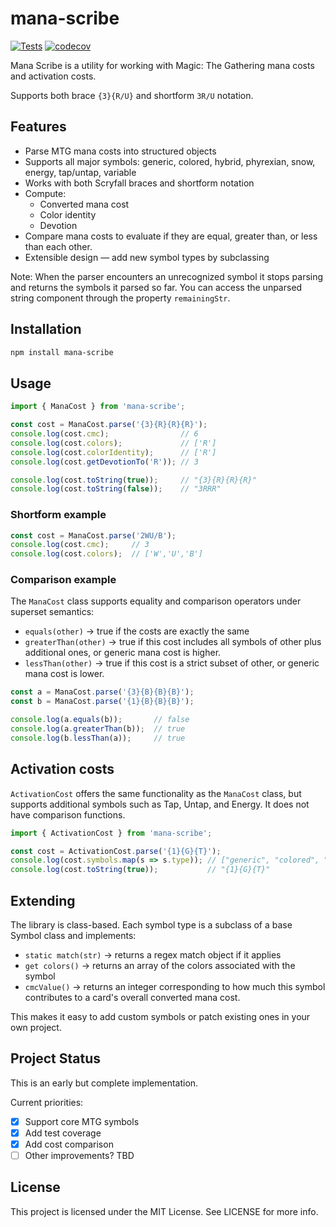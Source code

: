 # mana-scribe
[![Tests](https://github.com/matortheeternal/mana-scribe/actions/workflows/tests.yml/badge.svg)](https://github.com/matortheeternal/mana-scribe/actions/workflows/tests.yml) [![codecov](https://codecov.io/github/matortheeternal/mana-scribe/graph/badge.svg?token=Z81O4KMEOH)](https://codecov.io/github/matortheeternal/mana-scribe)

 Mana Scribe is a utility for working with Magic: The Gathering mana costs and activation costs.

Supports both brace `{3}{R/U}` and shortform `3R/U` notation.

## Features

- Parse MTG mana costs into structured objects
- Supports all major symbols: generic, colored, hybrid, phyrexian, snow, energy, tap/untap, variable
- Works with both Scryfall braces and shortform notation
- Compute:
  - Converted mana cost
  - Color identity
  - Devotion
- Compare mana costs to evaluate if they are equal, greater than, or less than each other.
- Extensible design — add new symbol types by subclassing

Note: When the parser encounters an unrecognized symbol it stops parsing and returns the symbols it parsed so far.  You can access the unparsed string component through the property `remainingStr`.

## Installation

```bash
npm install mana-scribe
```

## Usage
```js
import { ManaCost } from 'mana-scribe';

const cost = ManaCost.parse('{3}{R}{R}{R}');
console.log(cost.cmc);                // 6
console.log(cost.colors);             // ['R']
console.log(cost.colorIdentity);      // ['R']
console.log(cost.getDevotionTo('R')); // 3

console.log(cost.toString(true));     // "{3}{R}{R}{R}"
console.log(cost.toString(false));    // "3RRR"
```
### Shortform example
```js
const cost = ManaCost.parse('2WU/B');
console.log(cost.cmc);     // 3
console.log(cost.colors);  // ['W','U','B']
```

### Comparison example
The `ManaCost` class supports equality and comparison operators under superset semantics:

- `equals(other)` → true if the costs are exactly the same
- `greaterThan(other)` → true if this cost includes all symbols of other plus additional ones, or generic mana cost is higher.
- `lessThan(other)` → true if this cost is a strict subset of other, or generic mana cost is lower.

```js
const a = ManaCost.parse('{3}{B}{B}{B}');
const b = ManaCost.parse('{1}{B}{B}{B}');

console.log(a.equals(b));       // false
console.log(a.greaterThan(b));  // true
console.log(b.lessThan(a));     // true
```

## Activation costs
`ActivationCost` offers the same functionality as the `ManaCost` class, but supports additional symbols such as Tap, Untap, and Energy.  It does not have comparison functions.

```js
import { ActivationCost } from 'mana-scribe';

const cost = ActivationCost.parse('{1}{G}{T}');
console.log(cost.symbols.map(s => s.type)); // ["generic", "colored", "tap"]
console.log(cost.toString(true));           // "{1}{G}{T}"
```

## Extending

The library is class-based. Each symbol type is a subclass of a base Symbol class and implements:

- `static match(str)` → returns a regex match object if it applies
- `get colors()` → returns an array of the colors associated with the symbol
- `cmcValue()` → returns an integer corresponding to how much this symbol contributes to a card's overall converted mana cost.

This makes it easy to add custom symbols or patch existing ones in your own project.

## Project Status

This is an early but complete implementation.

Current priorities:
- [x] Support core MTG symbols
- [x] Add test coverage
- [x] Add cost comparison
- [ ] Other improvements? TBD

## License

This project is licensed under the MIT License.  See LICENSE for more info.
